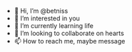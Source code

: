-  👋 Hi, I’m @betniss
- 👀 I’m interested in you
- 🌱 I’m currently learning life
- 💞️ I’m looking to collaborate on hearts 
- 📫 How to reach me, maybe message

<!---
betniss/betniss is a ✨ special ✨ repository because its `README.md` (this file) appears on your GitHub profile.
You can click the Preview link to take a look at your changes.
--->
